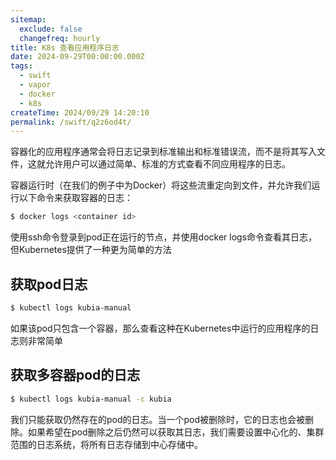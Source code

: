 ```yaml
---
sitemap:
  exclude: false
  changefreq: hourly
title: K8s 查看应用程序日志
date: 2024-09-29T00:00:00.000Z
tags:
  - swift
  - vapor
  - docker
  - k8s
createTime: 2024/09/29 14:20:10
permalink: /swift/q2z6od4t/
---
```


容器化的应用程序通常会将日志记录到标准输出和标准错误流，而不是将其写入文件，这就允许用户可以通过简单、标准的方式查看不同应用程序的日志。

容器运行时（在我们的例子中为Docker）将这些流重定向到文件，并允许我们运行以下命令来获取容器的日志：

```sh
$ docker logs <container id>
```

使用ssh命令登录到pod正在运行的节点，并使用docker logs命令查看其日志，但Kubernetes提供了一种更为简单的方法

## 获取pod日志

```sh
$ kubectl logs kubia-manual
```

如果该pod只包含一个容器，那么查看这种在Kubernetes中运行的应用程序的日志则非常简单

## 获取多容器pod的日志

```sh
$ kubectl logs kubia-manual -c kubia
```

我们只能获取仍然存在的pod的日志。当一个pod被删除时，它的日志也会被删除。如果希望在pod删除之后仍然可以获取其日志，我们需要设置中心化的、集群范围的日志系统，将所有日志存储到中心存储中。









